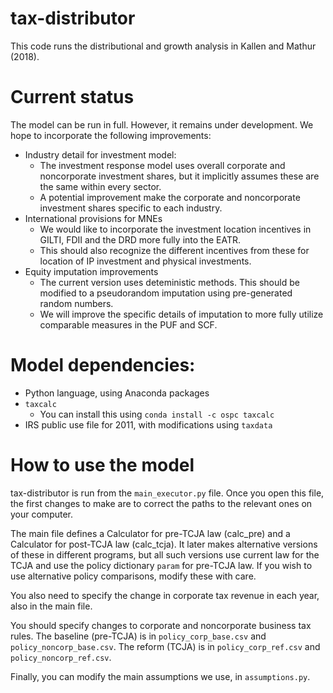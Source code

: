 # tax-distributor

This code runs the distributional and growth analysis in Kallen and Mathur (2018). 

# Current status

The model can be run in full. However, it remains under development. We hope to incorporate the following improvements:
 - Industry detail for investment model:
   - The investment response model uses overall corporate and noncorporate investment shares, but it implicitly assumes these are the same within every sector. 
   - A potential improvement make the corporate and noncorporate investment shares specific to each industry.
 - International provisions for MNEs
   - We would like to incorporate the investment location incentives in GILTI, FDII and the DRD more fully into the EATR. 
   - This should also recognize the different incentives from these for location of IP investment and physical investments. 
 - Equity imputation improvements
   - The current version uses deteministic methods. This should be modified to a pseudorandom imputation using pre-generated random numbers.
   - We will improve the specific details of imputation to more fully utilize comparable measures in the PUF and SCF. 

# Model dependencies:
 - Python language, using Anaconda packages
 - `taxcalc`
   - You can install this using `conda install -c ospc taxcalc`
 - IRS public use file for 2011, with modifications using `taxdata`

# How to use the model

tax-distributor is run from the `main_executor.py` file. Once you open this file, the first changes to make are to correct the paths to the relevant ones on your computer.

The main file defines a Calculator for pre-TCJA law (calc_pre) and a Calculator for post-TCJA law (calc_tcja). It later makes alternative versions of these in different programs, but all such versions use current law for the TCJA and use the policy dictionary `param` for pre-TCJA law. If you wish to use alternative policy comparisons, modify these with care.

You also need to specify the change in corporate tax revenue in each year, also in the main file.

You should specify changes to corporate and noncorporate business tax rules. The baseline (pre-TCJA) is in `policy_corp_base.csv` and `policy_noncorp_base.csv`. The reform (TCJA) is in `policy_corp_ref.csv` and `policy_noncorp_ref.csv`. 

Finally, you can modify the main assumptions we use, in `assumptions.py`. 




